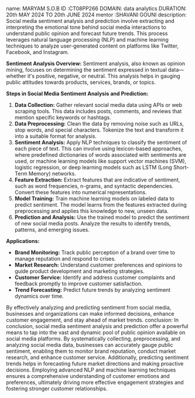 name: MARYAM S.O.B
ID :CT08PP266
DOMAIN: data analytics
DURATION: 20th MAY 2024 TO 20th JUNE 2024
mentor :SHAVANI GOUNI
description:
Social media sentiment analysis and prediction involve extracting and interpreting the emotional tone behind social media interactions to understand public opinion and forecast future trends. This process leverages natural language processing (NLP) and machine learning techniques to analyze user-generated content on platforms like Twitter, Facebook, and Instagram.

**Sentiment Analysis Overview:**
Sentiment analysis, also known as opinion mining, focuses on determining the sentiment expressed in textual data—whether it's positive, negative, or neutral. This analysis helps in gauging public attitudes towards products, services, brands, or topics.

**Steps in Social Media Sentiment Analysis and Prediction:**
1. **Data Collection:** Gather relevant social media data using APIs or web scraping tools. This data includes posts, comments, and reviews that mention specific keywords or hashtags.
2. **Data Preprocessing:** Clean the data by removing noise such as URLs, stop words, and special characters. Tokenize the text and transform it into a suitable format for analysis.
3. **Sentiment Analysis:** Apply NLP techniques to classify the sentiment of each piece of text. This can involve using lexicon-based approaches, where predefined dictionaries of words associated with sentiments are used, or machine learning models like support vector machines (SVM), logistic regression, or deep learning models such as LSTM (Long Short-Term Memory) networks.
4. **Feature Extraction:** Extract features that are indicative of sentiment, such as word frequencies, n-grams, and syntactic dependencies. Convert these features into numerical representations.
5. **Model Training:** Train machine learning models on labeled data to predict sentiment. The model learns from the features extracted during preprocessing and applies this knowledge to new, unseen data.
6. **Prediction and Analysis:** Use the trained model to predict the sentiment of new social media posts. Analyze the results to identify trends, patterns, and emerging issues.

**Applications:**
- **Brand Monitoring:** Track public perception of a brand over time to manage reputation and respond to crises.
- **Market Research:** Understand customer preferences and opinions to guide product development and marketing strategies.
- **Customer Service:** Identify and address customer complaints and feedback promptly to improve customer satisfaction.
- **Trend Forecasting:** Predict future trends by analyzing sentiment dynamics over time.

By effectively analyzing and predicting sentiment from social media, businesses and organizations can make informed decisions, enhance customer engagement, and stay ahead of market trends.
conclusion:
In conclusion, social media sentiment analysis and prediction offer a powerful means to tap into the vast and dynamic pool of public opinion available on social media platforms. By systematically collecting, preprocessing, and analyzing social media data, businesses can accurately gauge public sentiment, enabling them to monitor brand reputation, conduct market research, and enhance customer service. Additionally, predicting sentiment trends helps in forecasting future market directions and making proactive decisions. Employing advanced NLP and machine learning techniques ensures a comprehensive understanding of customer emotions and preferences, ultimately driving more effective engagement strategies and fostering stronger customer relationships.

